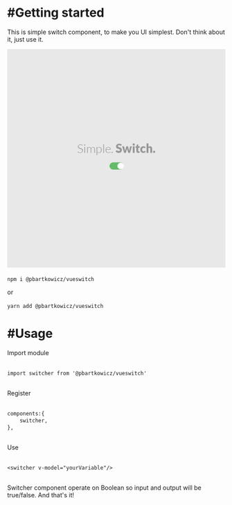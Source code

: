 <h1>#Getting started</h1>
<p>This is simple switch component, to make you UI simplest. Don't think about it, just use it.</p>

<img src="switch.png"/>

`npm i @pbartkowicz/vueswitch`

or

`yarn add @pbartkowicz/vueswitch`

<h1>#Usage</h1>
<p>Import module</p>

<pre>
<code>
import switcher from '@pbartkowicz/vueswitch'
</code>
</pre>

<p>Register</p>
<pre>
<code>
components:{
    switcher,
},
</code>
</pre>

<p>Use</p>
<pre>
<code>
&lt;switcher v-model="yourVariable"/&gt;
</code>
</pre>

<p>Switcher component operate on Boolean so input and output will be true/false. And that's it!</p>